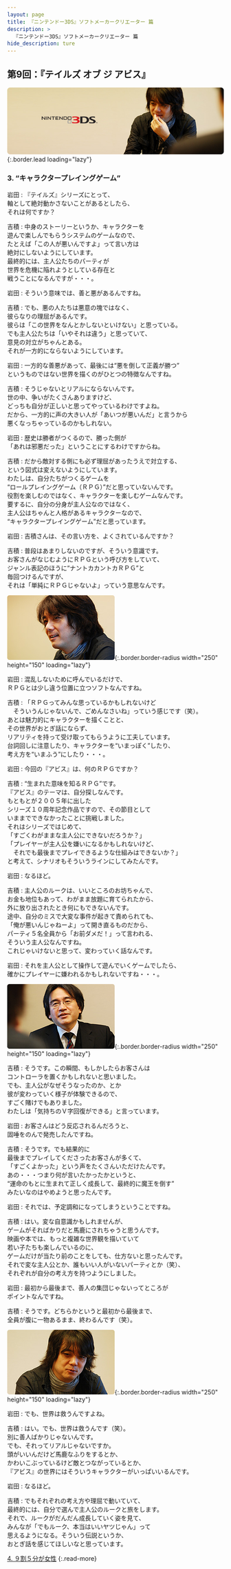 ```yaml
---
layout: page
title: 『ニンテンドー3DS』ソフトメーカークリエーター 篇
description: >
  『ニンテンドー3DS』ソフトメーカークリエーター 篇
hide_description: ture
---
```


## 第9回：『テイルズ オブ ジ アビス』

![](/others/interviews/jp/3ds/creators/vol1/img/mainvisual3.jpg){:.border.lead loading="lazy"}

### 3. “キャラクタープレイングゲーム”

岩田
: 『テイルズ』シリーズにとって、<br>軸として絶対動かさないことがあるとしたら、<br>それは何ですか？

吉積
: 中身のストーリーというか、キャラクターを<br>遊んで楽しんでもらうシステムのゲームなので、<br>たとえば「この人が悪いんですよ」って言い方は<br>絶対にしないようにしています。<br>最終的には、主人公たちのパーティが<br>世界を危機に陥れようとしている存在と<br>戦うことになるんですが・・・。

岩田
: そういう意味では、善と悪があるんですね。

吉積
: でも、悪の人たちは悪意の塊ではなく、<br>彼らなりの理屈があるんです。<br>彼らは「この世界をなんとかしないといけない」と思っている。<br>でも主人公たちは「いやそれは違う」と思っていて、<br>意見の対立がちゃんとある。<br>それが一方的にならないようにしています。

岩田
: 一方的な善悪があって、最後には“悪を倒して正義が勝つ”<br>というものではない世界を描くのがひとつの特徴なんですね。

吉積
: そうじゃないとリアルにならないんです。<br>世の中、争いがたくさんありますけど、<br>どっちも自分が正しいと思ってやっているわけですよね。<br>だから、一方的に声の大きい人が「あいつが悪いんだ」と言うから<br>悪くなっちゃっているのかもしれない。

岩田
: 歴史は勝者がつくるので、勝った側が<br>「あれは邪悪だった」ということにするわけですからね。

吉積
: だから敵対する側にも必ず理屈があったうえで対立する、<br>という図式は変えないようにしています。<br>わたしは、自分たちがつくるゲームを<br>“ロールプレイングゲーム（ＲＰＧ）”だと思っていないんです。<br>役割を楽しむのではなく、キャラクターを楽しむゲームなんです。<br>要するに、自分の分身が主人公なのではなく、<br>主人公はちゃんと人格があるキャラクターなので、<br>“キャラクタープレイングゲーム”だと思っています。

岩田
: 吉積さんは、その言い方を、よくされているんですか？

吉積
: 普段はあまりしないのですが、そういう意識です。<br>お客さんがなじむようにＲＰＧという呼び方をしていて、<br>ジャンル表記のほうに“ナントカカントカＲＰＧ”と<br>毎回つけるんですが、<br>それは「単純にＲＰＧじゃないよ」っていう意思なんです。

![](/others/interviews/jp/3ds/creators/vol1/img/photo8.jpg){:.border.border-radius width="250" height="150" loading="lazy"}

岩田
: 混乱しないために呼んでいるだけで、<br>ＲＰＧとは少し違う位置に立つソフトなんですね。

吉積
: 「ＲＰＧってみんな思っているかもしれないけど<br>　そういうんじゃないんで、ごめんなさいね」っていう感じです（笑）。<br>あとは魅力的にキャラクターを描くことと、<br>その世界がおとぎ話にならず、<br>リアリティを持って受け取ってもらうように工夫しています。<br>台詞回しに注意したり、キャラクターを“いまっぽく”したり、<br>考え方を“いまふう”にしたり・・・。

岩田
: 今回の『アビス』は、何のＲＰＧですか？

吉積
: “生まれた意味を知るＲＰＧ”です。<br>『アビス』のテーマは、自分探しなんです。<br>もともとが２００５年に出した<br>シリーズ１０周年記念作品ですので、その節目として<br>いままでできなかったことに挑戦しました。<br>それはシリーズではじめて、<br>「すごくわがままな主人公にできないだろうか？」<br>「プレイヤーが主人公を嫌いになるかもしれないけど、<br>　それでも最後までプレイできるような仕組みはできないか？」<br>と考えて、シナリオもそういうラインにしてみたんです。

岩田
: なるほど。

吉積
: 主人公のルークは、いいところのお坊ちゃんで、<br>お金も地位もあって、わがまま放題に育てられたから、<br>外に放り出されたとき何にもできないんです。<br>途中、自分のミスで大変な事件が起きて責められても、<br>「俺が悪いんじゃねーよ」って開き直るものだから、<br>パーティ５名全員から「お前ダメだ！」って言われる、<br>そういう主人公なんですね。<br>これじゃいけないと思って、変わっていく話なんです。

岩田
: それを主人公として操作して遊んでいくゲームでしたら、<br>確かにプレイヤーに嫌われるかもしれないですね・・・。

![](/others/interviews/jp/3ds/creators/vol1/img/photo9.jpg){:.border.border-radius width="250" height="150" loading="lazy"}

吉積
: そうです。この瞬間、もしかしたらお客さんは<br>コントローラを置くかもしれないと思いました。<br>でも、主人公がなぜそうなったのか、とか<br>彼が変わっていく様子が体験できるので、<br>すごく賭けでもありました。<br>わたしは「気持ちのＶ字回復ができる」と言っています。

岩田
: お客さんはどう反応されるんだろうと、<br>固唾をのんで発売したんですね。

吉積
: そうです。でも結果的に<br>最後までプレイしてくださったお客さんが多くて、<br>「すごくよかった」という声をたくさんいただけたんです。<br>あの・・・つまり何が言いたかったかというと、<br>“運命のもとに生まれて正しく成長して、最終的に魔王を倒す”<br>みたいなのはやめようと思ったんです。

岩田
: それでは、予定調和になってしまうということですね。

吉積
: はい。変な自意識かもしれませんが、<br>ゲームがそればかりだと馬鹿にされちゃうと思うんです。<br>映画や本では、もっと複雑な世界観を描いていて<br>若い子たちも楽しんでいるのに、<br>ゲームだけが当たり前のことをしても、仕方ないと思ったんです。<br>それで変な主人公とか、誰もいい人がいないパーティとか（笑）、<br>それぞれが自分の考え方を持つようにしました。

岩田
: 最初から最後まで、善人の集団じゃないってところが<br>ポイントなんですね。

吉積
: そうです。どちらかというと最初から最後まで、<br>全員が腹に一物あるまま、終わるんです（笑）。

![](/others/interviews/jp/3ds/creators/vol1/img/photo10.jpg){:.border.border-radius width="250" height="150" loading="lazy"}

岩田
: でも、世界は救うんですよね。

吉積
: はい。でも、世界は救うんです（笑）。<br>別に善人ばかりじゃないんです。<br>でも、それってリアルじゃないですか。<br>頭がいいんだけど馬鹿なふりをするとか、<br>かわいこぶっているけど敵とつながっているとか、<br>『アビス』の世界にはそういうキャラクターがいっぱいいるんです。

岩田
: なるほど。

吉積
: でもそれぞれの考え方や理屈で動いていて、<br>最終的には、自分で選んで主人公のルークと旅をします。<br>それで、ルークがだんだん成長していく姿を見て、<br>みんなが「でもルーク、本当はいいヤツじゃん」って<br>思えるようになる。そういう伝説というか、<br>おとぎ話を感じてほしいなと思っています。

[4. ９割５分が女性](4.md)
{:.read-more}

